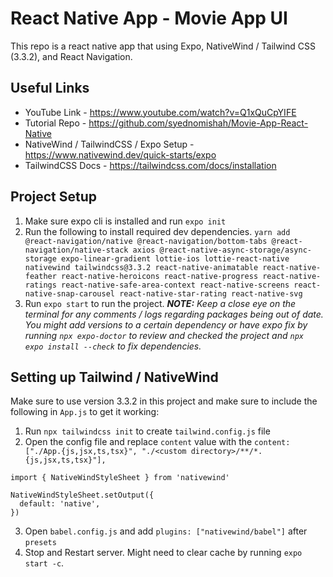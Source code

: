 # React Native App - Movie App UI

This repo is a react native app that using Expo, NativeWind / Tailwind CSS (3.3.2), and React Navigation.

## Useful Links
- YouTube Link - https://www.youtube.com/watch?v=Q1xQuCpYIFE
- Tutorial Repo - https://github.com/syednomishah/Movie-App-React-Native
- NativeWind / TailwindCSS / Expo Setup - https://www.nativewind.dev/quick-starts/expo
- TailwindCSS Docs - https://tailwindcss.com/docs/installation

## Project Setup
1. Make sure expo cli is installed and run `expo init`
2. Run the following to install required dev dependencies.
```yarn add @react-navigation/native @react-navigation/bottom-tabs @react-navigation/native-stack axios @react-native-async-storage/async-storage expo-linear-gradient lottie-ios lottie-react-native nativewind tailwindcss@3.3.2 react-native-animatable react-native-feather react-native-heroicons react-native-progress react-native-ratings react-native-safe-area-context react-native-screens react-native-snap-carousel react-native-star-rating react-native-svg```
3. Run `expo start` to run the project. *__NOTE:__ Keep a close eye on the terminal for any comments / logs regarding packages being out of date. You might add versions to a certain dependency or have expo fix by running `npx expo-doctor` to review and checked the project and `npx expo install --check` to fix dependencies.*

## Setting up Tailwind / NativeWind
Make sure to  use version 3.3.2 in this project and make sure to include the following in `App.js` to get it working:

1. Run `npx tailwindcss init` to create `tailwind.config.js` file
2. Open the config file and replace `content` value with the `content: ["./App.{js,jsx,ts,tsx}", "./<custom directory>/**/*.{js,jsx,ts,tsx}"],`

```
import { NativeWindStyleSheet } from 'nativewind'

NativeWindStyleSheet.setOutput({
  default: 'native',
})
```
3. Open `babel.config.js` and add `plugins: ["nativewind/babel"]` after `presets`
4. Stop and Restart server. Might need to clear cache by running `expo start -c`.